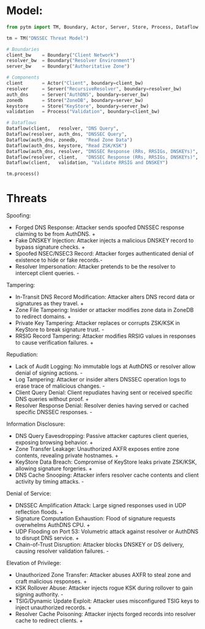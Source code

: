 # Model:
```python
from pytm import TM, Boundary, Actor, Server, Store, Process, Dataflow

tm = TM("DNSSEC Threat Model")

# Boundaries
client_bw    = Boundary("Client Network")
resolver_bw  = Boundary("Resolver Environment")
server_bw    = Boundary("Authoritative Zone")

# Components
client       = Actor("Client", boundary=client_bw)
resolver     = Server("RecursiveResolver", boundary=resolver_bw)
auth_dns     = Server("AuthDNS", boundary=server_bw)
zonedb       = Store("ZoneDB", boundary=server_bw)
keystore     = Store("KeyStore", boundary=server_bw)
validation   = Process("Validation", boundary=client_bw)

# Dataflows
Dataflow(client,   resolver, "DNS Query",                                             protocols=["UDP/53"])
Dataflow(resolver, auth_dns, "DNSSEC Query",                                         protocols=["UDP/53"])
Dataflow(auth_dns, zonedb,   "Read Zone Data")
Dataflow(auth_dns, keystore, "Read ZSK/KSK")
Dataflow(auth_dns, resolver, "DNSSEC Response (RRs, RRSIGs, DNSKEYs)",                protocols=["UDP/53"])
Dataflow(resolver, client,   "DNSSEC Response (RRs, RRSIGs, DNSKEYs)",                protocols=["UDP/53"])
Dataflow(client,   validation, "Validate RRSIG and DNSKEY")

tm.process()
```

# Threats
Spoofing:
- Forged DNS Response: Attacker sends spoofed DNSSEC response claiming to be from AuthDNS. +
- Fake DNSKEY Injection: Attacker injects a malicious DNSKEY record to bypass signature checks. +
- Spoofed NSEC/NSEC3 Record: Attacker forges authenticated denial of existence to hide or fake records.-
- Resolver Impersonation: Attacker pretends to be the resolver to intercept client queries. -

Tampering:
- In-Transit DNS Record Modification: Attacker alters DNS record data or signatures as they travel. +
- Zone File Tampering: Insider or attacker modifies zone data in ZoneDB to redirect domains. +
- Private Key Tampering: Attacker replaces or corrupts ZSK/KSK in KeyStore to break signature trust. -
- RRSIG Record Tampering: Attacker modifies RRSIG values in responses to cause verification failures. +

Repudiation:
- Lack of Audit Logging: No immutable logs at AuthDNS or resolver allow denial of signing actions. -
- Log Tampering: Attacker or insider alters DNSSEC operation logs to erase trace of malicious changes. -
- Client Query Denial: Client repudiates having sent or received specific DNS queries without proof. +
- Resolver Response Denial: Resolver denies having served or cached specific DNSSEC responses. -

Information Disclosure:
- DNS Query Eavesdropping: Passive attacker captures client queries, exposing browsing behavior. +
- Zone Transfer Leakage: Unauthorized AXFR exposes entire zone contents, revealing private hostnames. +
- KeyStore Data Breach: Compromise of KeyStore leaks private ZSK/KSK, allowing signature forgeries. +
- DNS Cache Snooping: Attacker infers resolver cache contents and client activity by timing attacks. -

Denial of Service:
- DNSSEC Amplification Attack: Large signed responses used in UDP reflection floods. +
- Signature Computation Exhaustion: Flood of signature requests overwhelms AuthDNS CPU. +
- UDP Flooding on Port 53: Volumetric attack against resolver or AuthDNS to disrupt DNS service. +
- Chain-of-Trust Disruption: Attacker blocks DNSKEY or DS delivery, causing resolver validation failures. -

Elevation of Privilege:
- Unauthorized Zone Transfer: Attacker abuses AXFR to steal zone and craft malicious responses. +
- KSK Rollover Abuse: Attacker injects rogue KSK during rollover to gain signing authority. -
- TSIG/Dynamic Update Exploit: Attacker uses misconfigured TSIG keys to inject unauthorized records. +
- Resolver Cache Poisoning: Attacker injects forged records into resolver cache to redirect clients. +